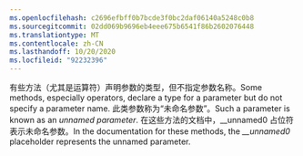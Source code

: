 ```yaml
---
ms.openlocfilehash: c2696efbff0b7bcde3f0bc2daf06140a5248c0b8
ms.sourcegitcommit: 02dd069b9696eb4eee675b6541f86b2602076448
ms.translationtype: MT
ms.contentlocale: zh-CN
ms.lasthandoff: 10/20/2020
ms.locfileid: "92232396"
---
```

<span data-ttu-id="0542b-101">有些方法（尤其是运算符）声明参数的类型，但不指定参数名称。</span><span class="sxs-lookup"><span data-stu-id="0542b-101">Some methods, especially operators, declare a type for a parameter but do not specify a parameter name.</span></span> <span data-ttu-id="0542b-102">此类参数称为“未命名参数”。</span><span class="sxs-lookup"><span data-stu-id="0542b-102">Such a parameter is known as an *unnamed parameter*.</span></span> <span data-ttu-id="0542b-103">在这些方法的文档中，__unnamed0 占位符表示未命名参数。</span><span class="sxs-lookup"><span data-stu-id="0542b-103">In the documentation for these methods, the *__unnamed0* placeholder represents the unnamed parameter.</span></span>